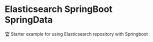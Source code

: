 # Elasticsearch SpringBoot SpringData
:trophy: Starter example for using Elasticsearch repository with Springboot
